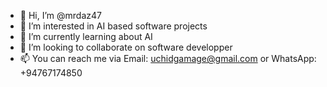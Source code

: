 - 👋 Hi, I’m @mrdaz47
- 👀 I’m interested in AI based software projects 
- 🌱 I’m currently learning about AI
- 💞️ I’m looking to collaborate on software developper 
- 📫 You can reach me via Email: uchidgamage@gmail.com or WhatsApp: +94767174850

<!---
mrdaz47/mrdaz47 is a ✨ special ✨ repository because its `README.md` (this file) appears on your GitHub profile.
You can click the Preview link to take a look at your changes.
--->
